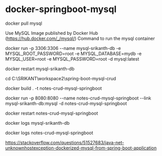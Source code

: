 # docker-springboot-mysql

docker pull mysql

Use MySQL Image published by Docker Hub (https://hub.docker.com/_/mysql/) 
Command to run the mysql container 
 
docker run -p 3306:3306 --name mysql-srikanth-db -e MYSQL_ROOT_PASSWORD=root -e MYSQL_DATABASE=mydb -e MYSQL_USER=root -e MYSQL_PASSWORD=root -d mysql:latest

docker restart mysql-srikanth-db

cd C:\SRIKANT\workspace2\spring-boot-mysql-crud

docker build . -t notes-crud-mysql-springboot

docker run -p 8080:8080 --name notes-crud-mysql-springboot --link mysql-srikanth-db:mysql -d notes-crud-mysql-springboot

docker restart notes-crud-mysql-springboot

docker logs mysql-srikanth-db

docker logs notes-crud-mysql-springboot

https://stackoverflow.com/questions/51527683/java-net-unknownhostexception-dockerized-mysql-from-spring-boot-application